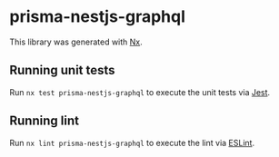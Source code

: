 # prisma-nestjs-graphql

This library was generated with [Nx](https://nx.dev).

## Running unit tests

Run `nx test prisma-nestjs-graphql` to execute the unit tests via [Jest](https://jestjs.io).

## Running lint

Run `nx lint prisma-nestjs-graphql` to execute the lint via [ESLint](https://eslint.org/).
